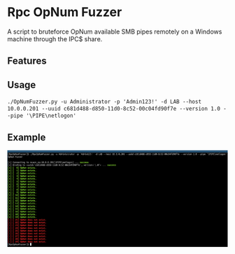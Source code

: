 # Rpc OpNum Fuzzer

A script to bruteforce OpNum available SMB pipes remotely on a Windows machine through the IPC$ share.

## Features


## Usage

```
./OpNumFuzzer.py -u Administrator -p 'Admin123!' -d LAB --host 10.0.0.201 --uuid c681d488-d850-11d0-8c52-00c04fd90f7e --version 1.0 --pipe '\PIPE\netlogon'
```

## Example

![](./assets/example.png)


